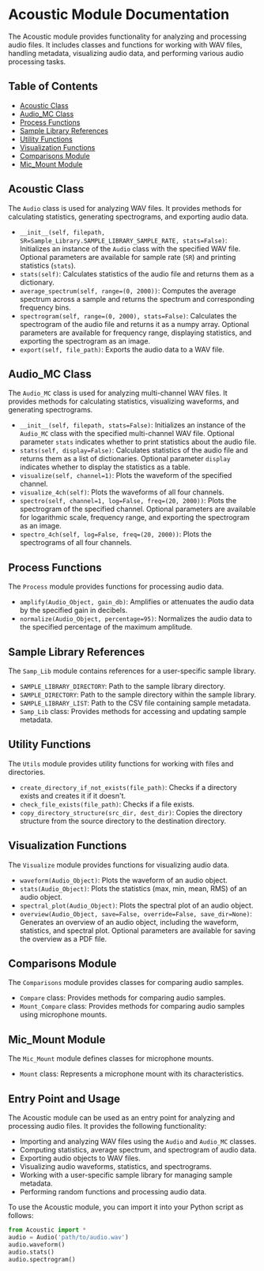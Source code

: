 # Acoustic Module Documentation

The Acoustic module provides functionality for analyzing and processing audio files. It includes classes and functions for working with WAV files, handling metadata, visualizing audio data, and performing various audio processing tasks.

## Table of Contents

- [Acoustic Class](#acoustic-class)
- [Audio_MC Class](#audio_mc-class)
- [Process Functions](#process-functions)
- [Sample Library References](#sample-library-references)
- [Utility Functions](#utility-functions)
- [Visualization Functions](#visualization-functions)
- [Comparisons Module](#comparisons-module)
- [Mic_Mount Module](#mic-mount-module)

## Acoustic Class

The `Audio` class is used for analyzing WAV files. It provides methods for calculating statistics, generating spectrograms, and exporting audio data.

- `__init__(self, filepath, SR=Sample_Library.SAMPLE_LIBRARY_SAMPLE_RATE, stats=False)`: Initializes an instance of the `Audio` class with the specified WAV file. Optional parameters are available for sample rate (`SR`) and printing statistics (`stats`).
- `stats(self)`: Calculates statistics of the audio file and returns them as a dictionary.
- `average_spectrum(self, range=(0, 2000))`: Computes the average spectrum across a sample and returns the spectrum and corresponding frequency bins.
- `spectrogram(self, range=(0, 2000), stats=False)`: Calculates the spectrogram of the audio file and returns it as a numpy array. Optional parameters are available for frequency range, displaying statistics, and exporting the spectrogram as an image.
- `export(self, file_path)`: Exports the audio data to a WAV file.

## Audio_MC Class

The `Audio_MC` class is used for analyzing multi-channel WAV files. It provides methods for calculating statistics, visualizing waveforms, and generating spectrograms.

- `__init__(self, filepath, stats=False)`: Initializes an instance of the `Audio_MC` class with the specified multi-channel WAV file. Optional parameter `stats` indicates whether to print statistics about the audio file.
- `stats(self, display=False)`: Calculates statistics of the audio file and returns them as a list of dictionaries. Optional parameter `display` indicates whether to display the statistics as a table.
- `visualize(self, channel=1)`: Plots the waveform of the specified channel.
- `visualize_4ch(self)`: Plots the waveforms of all four channels.
- `spectro(self, channel=1, log=False, freq=(20, 2000))`: Plots the spectrogram of the specified channel. Optional parameters are available for logarithmic scale, frequency range, and exporting the spectrogram as an image.
- `spectro_4ch(self, log=False, freq=(20, 2000))`: Plots the spectrograms of all four channels.

## Process Functions

The `Process` module provides functions for processing audio data.

- `amplify(Audio_Object, gain_db)`: Amplifies or attenuates the audio data by the specified gain in decibels.
- `normalize(Audio_Object, percentage=95)`: Normalizes the audio data to the specified percentage of the maximum amplitude.

## Sample Library References

The `Samp_Lib` module contains references for a user-specific sample library.

- `SAMPLE_LIBRARY_DIRECTORY`: Path to the sample library directory.
- `SAMPLE_DIRECTORY`: Path to the sample directory within the sample library.
- `SAMPLE_LIBRARY_LIST`: Path to the CSV file containing sample metadata.
- `Samp_Lib` class: Provides methods for accessing and updating sample metadata.

## Utility Functions

The `Utils` module provides utility functions for working with files and directories.

- `create_directory_if_not_exists(file_path)`: Checks if a directory exists and creates it if it doesn't.
- `check_file_exists(file_path)`: Checks if a file exists.
- `copy_directory_structure(src_dir, dest_dir)`: Copies the directory structure from the source directory to the destination directory.

## Visualization Functions

The `Visualize` module provides functions for visualizing audio data.

- `waveform(Audio_Object)`: Plots the waveform of an audio object.
- `stats(Audio_Object)`: Plots the statistics (max, min, mean, RMS) of an audio object.
- `spectral_plot(Audio_Object)`: Plots the spectral plot of an audio object.
- `overview(Audio_Object, save=False, override=False, save_dir=None)`: Generates an overview of an audio object, including the waveform, statistics, and spectral plot. Optional parameters are available for saving the overview as a PDF file.

## Comparisons Module

The `Comparisons` module provides classes for comparing audio samples.

- `Compare` class: Provides methods for comparing audio samples.
- `Mount_Compare` class: Provides methods for comparing audio samples using microphone mounts.

## Mic_Mount Module

The `Mic_Mount` module defines classes for microphone mounts.

- `Mount` class: Represents a microphone mount with its characteristics.

## Entry Point and Usage

The Acoustic module can be used as an entry point for analyzing and processing audio files. It provides the following functionality:

- Importing and analyzing WAV files using the `Audio` and `Audio_MC` classes.
- Computing statistics, average spectrum, and spectrogram of audio data.
- Exporting audio objects to WAV files.
- Visualizing audio waveforms, statistics, and spectrograms.
- Working with a user-specific sample library for managing sample metadata.
- Performing random functions and processing audio data.

To use the Acoustic module, you can import it into your Python script as follows:

```python
from Acoustic import *
audio = Audio('path/to/audio.wav')
audio.waveform()
audio.stats()
audio.spectrogram()